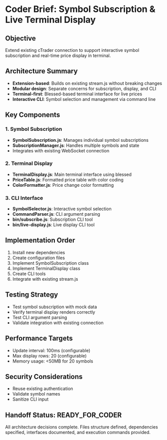 # Coder Brief: Symbol Subscription & Live Terminal Display

## Objective
Extend existing cTrader connection to support interactive symbol subscription and real-time price display in terminal.

## Architecture Summary
- **Extension-based**: Builds on existing stream.js without breaking changes
- **Modular design**: Separate concerns for subscription, display, and CLI
- **Terminal-first**: Blessed-based terminal interface for live prices
- **Interactive CLI**: Symbol selection and management via command line

## Key Components

### 1. Symbol Subscription
- **SymbolSubscription.js**: Manages individual symbol subscriptions
- **SubscriptionManager.js**: Handles multiple symbols and state
- Integrates with existing WebSocket connection

### 2. Terminal Display
- **TerminalDisplay.js**: Main terminal interface using blessed
- **PriceTable.js**: Formatted price table with color coding
- **ColorFormatter.js**: Price change color formatting

### 3. CLI Interface
- **SymbolSelector.js**: Interactive symbol selection
- **CommandParser.js**: CLI argument parsing
- **bin/subscribe.js**: Subscription CLI tool
- **bin/live-display.js**: Live display CLI tool

## Implementation Order
1. Install new dependencies
2. Create configuration files
3. Implement SymbolSubscription class
4. Implement TerminalDisplay class
5. Create CLI tools
6. Integrate with existing stream.js

## Testing Strategy
- Test symbol subscription with mock data
- Verify terminal display renders correctly
- Test CLI argument parsing
- Validate integration with existing connection

## Performance Targets
- Update interval: 100ms (configurable)
- Max display rows: 20 (configurable)
- Memory usage: <50MB for 20 symbols

## Security Considerations
- Reuse existing authentication
- Validate symbol names
- Sanitize CLI input

## Handoff Status: READY_FOR_CODER
All architecture decisions complete. Files structure defined, dependencies specified, interfaces documented, and execution commands provided.